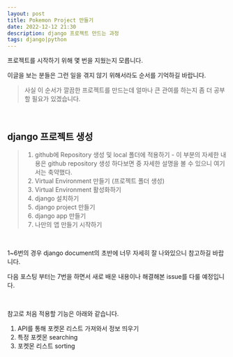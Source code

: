```yaml
---
layout: post
title: Pokemon Project 만들기
date: 2022-12-12 21:30
description: django 프로젝트 만드는 과정
tags: django|python
---
```


프로젝트를 시작하기 위해 몇 번을 지웠는지 모릅니다.

이글을 보는 분들은 그런 일을 겪지 않기 위해서라도 순서를 기억하길 바랍니다.
> 사실 이 순서가 깔끔한 프로젝트를 만드는데 얼마나 큰 관여를 하는지 좀 더 공부할 필요가 있겠습니다.

<br>

## django 프로젝트 생성
> 1. github에 Repository 생성 및 local 폴더에 적용하기 - 이 부분의 자세한 내용은 github repository 생성 하다보면 중 자세한 설명을 볼 수 있으니 여기서는 축약했다.
> 2. Virtual Environment 만들기 (프로젝트 폴더 생성)
> 3. Virtual Environment 활성화하기
> 4. django 설치하기
> 5. django project 만들기
> 6. django app 만들기
> 7. 나만의 앱 만들기 시작하기

<br>

1~6번의 경우 django document의 초반에 너무 자세히 잘 나와있으니 참고하길 바랍니다.

다음 포스팅 부터는 7번을 하면서 새로 배운 내용이나 해결해본 issue를 다룰 예정입니다.

<br>

참고로 처음 적용할 기능은 아래와 같습니다.
1. API를 통해 포켓몬 리스트 가져와서 정보 띄우기
2. 특정 포켓몬 searching
3. 포켓몬 리스트 sorting